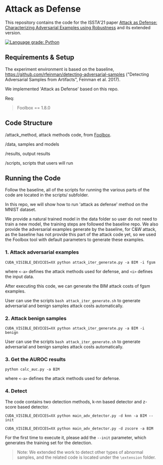 # Attack as Defense

This repository contains the code for the ISSTA'21 paper [Attack as Defense: Characterizing Adversarial Examples using Robustness](https://dl.acm.org/doi/10.1145/3460319.3464822) and its extended version.

[![Language grade: Python](https://img.shields.io/lgtm/grade/python/g/persistz/attack-as-defense.svg?logo=lgtm&logoWidth=18)](https://lgtm.com/projects/g/persistz/attack-as-defense/context:python)

## Requirements & Setup

The experiment environment is based on the baseline, https://github.com/rfeinman/detecting-adversarial-samples ("Detecting Adversarial Samples from Artifacts", Feinman et al. 2017).

We implemented 'Attack as Defense' based on this repo.

Req:
> Foolbox == 1.8.0


## Code Structure

/attack_method, attack methods code, from [Foolbox](https://github.com/bethgelab/foolbox).

/data, samples and models

/results, output results

/scripts, scripts that users will run


## Running the Code

Follow the baseline, all of the scripts for running the various parts of the code are located in the scripts/ subfolder.


In this repo, we will show how to run 'attack as defense' method on the MNIST dataset.

We provide a natural trained model in the data folder so user do not need to train a new model, the training steps are followed the baseline repo. We also provide the adversarial examples generate by the baseline, for C&W attack, as the baseline has not provide this part of the attack code yet, so we used the Foolbox tool with default parameters to generate these examples.
  

### 1. Attack adversarial examples

`CUDA_VISIBLE_DEVICES=XX python attack_iter_generate.py -a BIM -i fgsm`

where `<-a>` defines the attack methods used for defense,
and `<i>` defines the input data.

After executing this code, we can generate the BIM attack costs of fgsm examples.
 
User can use the scripts `bash attack_iter_generate.sh` to generate adversarial and benign samples attack costs automatically.
 
### 2. Attack benign samples 

`CUDA_VISIBLE_DEVICES=XX python attack_iter_generate.py -a BIM -i benign`

User can use the scripts `bash attack_iter_generate.sh` to generate adversarial and benign samples attack costs automatically.

### 3. Get the AUROC results

`python calc_auc.py -a BIM`

where `<-a>` defines the attack methods used for defense.

### 4. Detect

The code contains two detection methods, k-nn based detector and z-score based detector.

`CUDA_VISIBLE_DEVICES=XX python main_adv_detector.py -d knn -a BIM --init
`

`CUDA_VISIBLE_DEVICES=XX python main_adv_detector.py -d zscore -a BIM
`

For the first time to execute it, please add the `--init` parameter, 
which generates the training set for the detection.

> Note: We extended the work to detect other types of abnormal samples, and the related code is located under the `\extension` folder.


